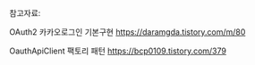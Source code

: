 참고자료:

OAuth2 카카오로그인 기본구현
https://daramgda.tistory.com/m/80

OauthApiClient 팩토리 패턴
https://bcp0109.tistory.com/379
